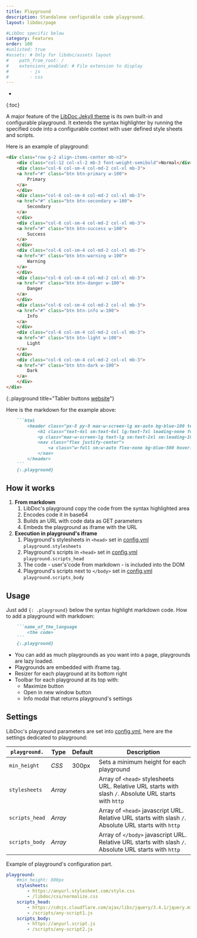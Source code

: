 ```yaml
---
title: Playground
description: Standalone configurable code playground.
layout: libdoc/page

#LibDoc specific below
category: Features
order: 100
#unlisted: true
#assets: # Only for libdoc/assets layout
#    path_from_root: /
#    extensions_enabled: # File extension to display
#        - js
#        - css
---
```

* 
{:toc}

A major feature of the [LibDoc Jekyll theme](https://github.com/olivier3lanc/Jekyll-LibDoc) is its own built-in and configurable playground. It extends the syntax highlighter by running the specified code into a configurable context with user defined style sheets and scripts. 

Here is an example of playground:

```html
<div class="row g-2 align-items-center mb-n3">
    <div class="col-12 col-xl-2 mb-3 font-weight-semibold">Normal</div>
    <div class="col-6 col-sm-4 col-md-2 col-xl mb-3">
    <a href="#" class="btn btn-primary w-100">
        Primary
    </a>
    </div>
    <div class="col-6 col-sm-4 col-md-2 col-xl mb-3">
    <a href="#" class="btn btn-secondary w-100">
        Secondary
    </a>
    </div>
    <div class="col-6 col-sm-4 col-md-2 col-xl mb-3">
    <a href="#" class="btn btn-success w-100">
        Success
    </a>
    </div>
    <div class="col-6 col-sm-4 col-md-2 col-xl mb-3">
    <a href="#" class="btn btn-warning w-100">
        Warning
    </a>
    </div>
    <div class="col-6 col-sm-4 col-md-2 col-xl mb-3">
    <a href="#" class="btn btn-danger w-100">
        Danger
    </a>
    </div>
    <div class="col-6 col-sm-4 col-md-2 col-xl mb-3">
    <a href="#" class="btn btn-info w-100">
        Info
    </a>
    </div>
    <div class="col-6 col-sm-4 col-md-2 col-xl mb-3">
    <a href="#" class="btn btn-light w-100">
        Light
    </a>
    </div>
    <div class="col-6 col-sm-4 col-md-2 col-xl mb-3">
    <a href="#" class="btn btn-dark w-100">
        Dark
    </a>
    </div>
</div>
```
{:.playground title="Tabler buttons <a href="https://preview.tabler.io/buttons.html">website</a>"}

Here is the markdown for the example above:

```markdown
    ```html
        <header class="px-8 py-8 max-w-screen-lg mx-auto bg-blue-100 text-center">
            <h1 class="text-4xl sm:text-6xl lg:text-7xl leading-none font-extrabold tracking-tight text-gray-900 mt-0 mb-8">My custom project.</h1>
            <p class="max-w-screen-lg text-lg sm:text-2xl sm:leading-10 font-medium mb-10 sm:mb-11">Here is a fully crafted code playground with its own resources set in <a href="../libdoc-config.html#playground" target="_parent" class="text-blue-500 hover:text-blue-800">configuration</a>.</p>
            <nav class="flex justify-center">
                <a class="w-full sm:w-auto flex-none bg-blue-500 hover:bg-blue-600 text-white text-lg leading-6 font-semibold py-3 px-6 border border-transparent rounded-md focus:ring-2 focus:ring-offset-2 focus:ring-offset-white focus:ring-blue-600 focus:outline-none transition-colors duration-200" href="#">Get started</a>
            </nav>
        </header>
    ```
    {:.playground}
```

## How it works

1. **From markdown**
    1. LibDoc's playground copy the code from the syntax highlighted area
    2. Encodes code it in base64
    3. Builds an URL with code data as GET parameters
    4. Embeds the playground as iframe with the URL
2. **Execution in playground's iframe**
    1. Playground's stylesheets in `<head>` set in [config.yml](libdoc-config.html) `playground.stylesheets`
    2. Playground's scripts in `<head>` set in [config.yml](libdoc-config.html) `playground.scripts_head`
    3. The code - user's'code from markdown - is included into the DOM
    4. Playground's scripts next to `</body>` set in [config.yml](libdoc-config.html) `playground.scripts_body`


## Usage

Just add `{: .playground}` below the syntax highlight markdown code. How to add a playground with markdown:

```markdown
    ```name_of_the_language
        <the code>
    ```
    {:.playground}
```

* You can add as much playgrounds as you want into a page, playgrounds are lazy loaded.
* Playgrounds are embedded with iframe tag.
* Resizer for each playground at its bottom right
* Toolbar for each playground at its top with:
    * Maximize button
    * Open in new window button
    * Info modal that returns playground's settings

## Settings

LibDoc's playground parameters are set into [config.yml](libdoc-config.html), here are the settings dedicated to playground:

| `playground.` | Type | Default | Description |
| - | - | - | - |
| `min_height` | *CSS* | 300px | Sets a minimum height for each playground |
| `stylesheets` | *Array* |  | Array of `<head>` stylesheets URL. Relative URL starts with slash `/`. Absolute URL starts with `http` |
| `scripts_head` | *Array* |  | Array of `<head>` javascript URL. Relative URL starts with slash `/`. Absolute URL starts with `http` |
| `scripts_body` | *Array* |  | Array of `</body>` javascript URL. Relative URL starts with slash `/`. Absolute URL starts with `http` |

Example of playground's configuration part.

```yaml
playground:
    #min_height: 600px
    stylesheets: 
        - https://anyurl.stylesheet.com/style.css
        - /libdoc/css/normalize.css
    scripts_head:
        - https://cdnjs.cloudflare.com/ajax/libs/jquery/3.4.1/jquery.min.js
        - /scripts/any-script1.js
    scripts_body:
        - https://anyurl.script.js
        - /scripts/any-script2.js
```
